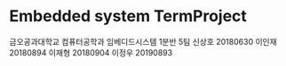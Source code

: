 # Embedded system TermProject

금오공과대학교 컴퓨터공학과
임베디드시스템 1분반 5팀
신상호 20180630
이인재 20180894
이재형 20180904
이정우 20190893

